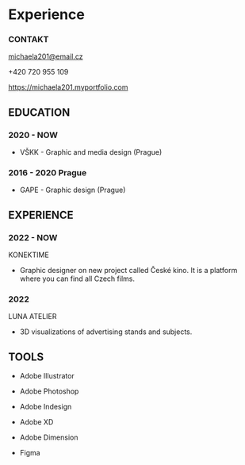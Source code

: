 # Experience


### CONTAKT

michaela201@email.cz

+420 720 955 109

https://michaela201.myportfolio.com


## EDUCATION

### 2020 - NOW

- VŠKK - Graphic and media design (Prague)

### 2016 - 2020 Prague

- GAPE - Graphic design (Prague)

## EXPERIENCE

### 2022 - NOW
KONEKTIME
- Graphic designer on new project called České kino. It is a platform where you can find all Czech films.

### 2022 
LUNA ATELIER 
- 3D visualizations of advertising stands and subjects.

## TOOLS

- Adobe Illustrator
- Adobe Photoshop
- Adobe Indesign


- Adobe XD
- Adobe Dimension
- Figma
